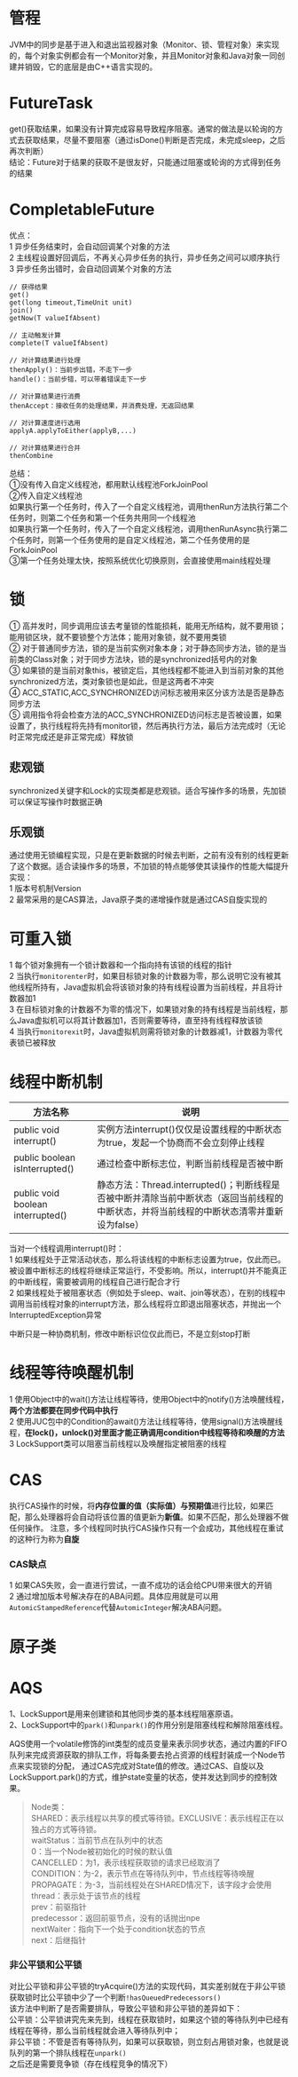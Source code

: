 # 管程
JVM中的同步是基于进入和退出监视器对象（Monitor、锁、管程对象）来实现的，每个对象实例都会有一个Monitor对象，并且Monitor对象和Java对象一同创建并销毁，它的底层是由C++语言实现的。

# FutureTask
get()获取结果，如果没有计算完成容易导致程序阻塞。通常的做法是以轮询的方式去获取结果，尽量不要阻塞（通过isDone()判断是否完成，未完成sleep，之后再次判断）  
结论：Future对于结果的获取不是很友好，只能通过阻塞或轮询的方式得到任务的结果

# CompletableFuture
优点：  
1 异步任务结束时，会自动回调某个对象的方法  
2 主线程设置好回调后，不再关心异步任务的执行，异步任务之间可以顺序执行  
3 异步任务出错时，会自动回调某个对象的方法

```
// 获得结果
get()
get(long timeout,TimeUnit unit)
join()
getNow(T valueIfAbsent)

// 主动触发计算
complete(T valueIfAbsent)

// 对计算结果进行处理
thenApply()：当前步出错，不走下一步
handle()：当前步错，可以带着错误走下一步

// 对计算结果进行消费
thenAccept：接收任务的处理结果，并消费处理，无返回结果

// 对计算速度进行选用
applyA.applyToEither(applyB,...)

// 对计算结果进行合并
thenCombine
```

总结：  
①没有传入自定义线程池，都用默认线程池ForkJoinPool  
②传入自定义线程池  
如果执行第一个任务时，传入了一个自定义线程池，调用thenRun方法执行第二个任务时，则第二个任务和第一个任务共用同一个线程池  
如果执行第一个任务时，传入了一个自定义线程池，调用thenRunAsync执行第二个任务时，则第一个任务使用的是自定义线程池，第二个任务使用的是ForkJoinPool  
③第一个任务处理太快，按照系统优化切换原则，会直接使用main线程处理  

# 锁
① 高并发时，同步调用应该去考量锁的性能损耗，能用无所结构，就不要用锁；能用锁区块，就不要锁整个方法体；能用对象锁，就不要用类锁  
② 对于普通同步方法，锁的是当前实例对象本身；对于静态同步方法，锁的是当前类的Class对象；对于同步方法块，锁的是synchronized括号内的对象  
③ 如果锁的是当前对象this，被锁定后，其他线程都不能进入到当前对象的其他synchronized方法，类对象锁也是如此，但是这两者不冲突  
④ ACC_STATIC,ACC_SYNCHRONIZED访问标志被用来区分该方法是否是静态同步方法  
⑤ 调用指令将会检查方法的ACC_SYNCHRONIZED访问标志是否被设置，如果设置了，执行线程将先持有monitor锁，然后再执行方法，最后方法完成时（无论时正常完成还是非正常完成）释放锁

## 悲观锁
synchronized关键字和Lock的实现类都是悲观锁。适合写操作多的场景，先加锁可以保证写操作时数据正确  

## 乐观锁
通过使用无锁编程实现，只是在更新数据的时候去判断，之前有没有别的线程更新了这个数据。适合读操作多的场景，不加锁的特点能够使其读操作的性能大幅提升  
实现：  
1 版本号机制Version  
2 最常采用的是CAS算法，Java原子类的递增操作就是通过CAS自旋实现的  

# 可重入锁
1 每个锁对象拥有一个锁计数器和一个指向持有该锁的线程的指针  
2 当执行```monitorenter```时，如果目标锁对象的计数器为零，那么说明它没有被其他线程所持有，Java虚拟机会将该锁对象的持有线程设置为当前线程，并且将计数器加1  
3 在目标锁对象的计数器不为零的情况下，如果锁对象的持有线程是当前线程，那么Java虚拟机可以将其计数器加1，否则需要等待，直至持有线程释放该锁  
4 当执行```monitorexit```时，Java虚拟机则需将锁对象的计数器减1，计数器为零代表锁已被释放

# 线程中断机制
| 方法名称 | 说明|
| ---- | ---- |
| public void interrupt() | 实例方法interrupt()仅仅是设置线程的中断状态为true，发起一个协商而不会立刻停止线程 |
| public boolean isInterrupted() | 通过检查中断标志位，判断当前线程是否被中断 |
| public void boolean interrupted() | 静态方法：Thread.interrupted()；判断线程是否被中断并清除当前中断状态（返回当前线程的中断状态，并将当前线程的中断状态清零并重新设为false） |

当对一个线程调用interrupt()时：  
1 如果线程处于正常活动状态，那么将该线程的中断标志设置为true，仅此而已。被设置中断标志的线程将继续正常运行，不受影响。所以，interrupt()并不能真正的中断线程，需要被调用的线程自己进行配合才行  
2 如果线程处于被阻塞状态（例如处于sleep、wait、join等状态），在别的线程中调用当前线程对象的interrupt方法，那么线程将立即退出阻塞状态，并抛出一个InterruptedException异常  

中断只是一种协商机制，修改中断标识位仅此而已，不是立刻stop打断  

# 线程等待唤醒机制
1 使用Object中的wait()方法让线程等待，使用Object中的notify()方法唤醒线程，**两个方法都要在同步代码中执行**  
2 使用JUC包中的Condition的await()方法让线程等待，使用signal()方法唤醒线程，**在lock()，unlock()对里面才能正确调用condition中线程等待和唤醒的方法**  
3 LockSupport类可以阻塞当前线程以及唤醒指定被阻塞的线程

# CAS
执行CAS操作的时候，将**内存位置的值（实际值）**与**预期值**进行比较，如果匹配，那么处理器将会自动将该位置的值更新为**新值**。如果不匹配，那么处理器不做任何操作。
注意，多个线程同时执行CAS操作只有一个会成功，其他线程在重试的这种行为称为**自旋**  

### CAS缺点
1 如果CAS失败，会一直进行尝试，一直不成功的话会给CPU带来很大的开销  
2 通过增加版本号解决存在的ABA问题。具体应用就是可以用```AutomicStampedReference```代替```AutomicInteger```解决ABA问题。

# 原子类

# AQS
1、LockSupport是用来创建锁和其他同步类的基本线程阻塞原语。  
2、LockSupport中的```park()```和```unpark()```的作用分别是阻塞线程和解除阻塞线程。  

AQS使用一个volatile修饰的int类型的成员变量来表示同步状态，通过内置的FIFO队列来完成资源获取的排队工作，将每条要去抢占资源的线程封装成一个Node节点来实现锁的分配，
通过CAS完成对State值的修改。通过CAS、自旋以及LockSupport.park()的方式，维护state变量的状态，使并发达到同步的控制效果。

> Node类：  
SHARED：表示线程以共享的模式等待锁。EXCLUSIVE：表示线程正在以独占的方式等待锁。  
> waitStatus：当前节点在队列中的状态  
0：当一个Node被初始化的时候的默认值  
CANCELLED：为1，表示线程获取锁的请求已经取消了  
CONDITION：为-2，表示节点在等待队列中，节点线程等待唤醒  
PROPAGATE：为-3，当前线程处在SHARED情况下，该字段才会使用  
> thread：表示处于该节点的线程  
prev：前驱指针  
predecessor：返回前驱节点，没有的话抛出npe  
nextWaiter：指向下一个处于condition状态的节点  
next：后继指针  

### 非公平锁和公平锁
对比公平锁和非公平锁的tryAcquire()方法的实现代码，其实差别就在于非公平锁获取锁时比公平锁中少了一个判断```!hasQueuedPredecessors()```  
该方法中判断了是否需要排队，导致公平锁和非公平锁的差异如下：  
公平锁：公平锁讲究先来先到，线程在获取锁时，如果这个锁的等待队列中已经有线程在等待，那么当前线程就会进入等待队列中；  
非公平锁：不管是否有等待队列，如果可以获取锁，则立刻占用锁对象，也就是说队列的第一个排队线程在```unpark()```之后还是需要竞争锁（存在线程竞争的情况下）
